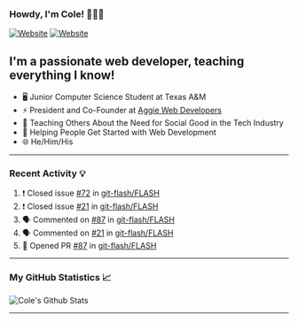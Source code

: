 ### Howdy, I'm Cole! 🤠🏳️‍🌈

[![Website](https://img.shields.io/website?label=aggiedevelopers.com&style=for-the-badge&url=https%3A%2F%2Faggiedevelopers.com)](https://aggiedevelopers.com)
[![Website](https://img.shields.io/website?label=coledc.com&style=for-the-badge&url=https%3A%2F%2Fcoledc.com)](https://coledc.com)

## I'm a passionate web developer, teaching everything I know!

- 🖥️ Junior Computer Science Student at Texas A&M
- ⚡ President and Co-Founder at [Aggie Web Developers](https://www.aggiedevelopers.com)
- 💙 Teaching Others About the Need for Social Good in the Tech Industry
- 🚀 Helping People Get Started with Web Development
- 🌐 He/Him/His

---

### Recent Activity 💡

<!--START_SECTION:activity-->

1. ❗️ Closed issue [#72](https://github.com/git-flash/FLASH/issues/72) in [git-flash/FLASH](https://github.com/git-flash/FLASH)
2. ❗️ Closed issue [#21](https://github.com/git-flash/FLASH/issues/21) in [git-flash/FLASH](https://github.com/git-flash/FLASH)
3. 🗣 Commented on [#87](https://github.com/git-flash/FLASH/issues/87) in [git-flash/FLASH](https://github.com/git-flash/FLASH)
4. 🗣 Commented on [#21](https://github.com/git-flash/FLASH/issues/21) in [git-flash/FLASH](https://github.com/git-flash/FLASH)
5. 💪 Opened PR [#87](https://github.com/git-flash/FLASH/pull/87) in [git-flash/FLASH](https://github.com/git-flash/FLASH)
<!--END_SECTION:activity-->

---

### My GitHub Statistics 📈

<img alt="Cole's Github Stats" src="https://github-readme-stats.codestackr.vercel.app/api?username=cdconn00&show_icons=true&hide_border=true&theme=tokyonight&count_private=true" />

---
